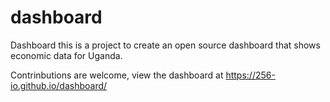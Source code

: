 # dashboard
Dashboard this is a project to create an open source dashboard that shows economic data for Uganda.

Contrinbutions are welcome, view the dashboard at https://256-io.github.io/dashboard/
